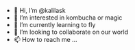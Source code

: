 - 👋 Hi, I’m @kalilask
- 👀 I’m interested in kombucha or magic
- 🌱 I’m currently learning to fly
- 💞️ I’m looking to collaborate on our world
- 📫 How to reach me ...

<!---
kalilask/kalilask is a ✨ special ✨ repository because its `README.md` (this file) appears on your GitHub profile.
You can click the Preview link to take a look at your changes.
--->
